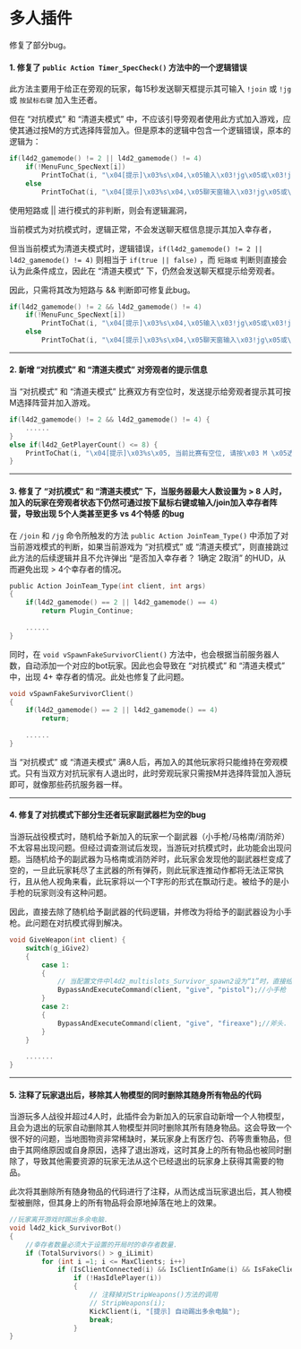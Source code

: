 # 多人插件



修复了部分bug。



#### 1. 修复了 `public Action Timer_SpecCheck()` 方法中的一个逻辑错误

此方法主要用于给正在旁观的玩家，每15秒发送聊天框提示其可输入 `!join` 或 `!jg` 或 `按鼠标右键` 加入生还者。

但在 “对抗模式” 和 “清道夫模式” 中，不应该引导旁观者使用此方式加入游戏，应使其通过按M的方式选择阵营加入。但是原本的逻辑中包含一个逻辑错误，原本的逻辑为：

```c
if(l4d2_gamemode() != 2 || l4d2_gamemode() != 4)
    if(!MenuFunc_SpecNext[i])
        PrintToChat(i, "\x04[提示]\x03%s\x04,\x05输入\x03!jg\x05或\x03!join\x05或\x03按鼠标右键\x05加入幸存者.", PlayerName);
    else
        PrintToChat(i, "\x04[提示]\x03%s\x04,\x05聊天窗输入\x03!jg\x05或\x03!join\x05加入幸存者.", PlayerName);
```



使用短路或 || 进行模式的非判断，则会有逻辑漏洞，

当前模式为对抗模式时，逻辑正常，不会发送聊天框信息提示其加入幸存者，

但当当前模式为清道夫模式时，逻辑错误，`if(l4d2_gamemode() != 2 || l4d2_gamemode() != 4)` 则相当于 `if(true || false)` ，而 `短路或` 判断则直接会认为此条件成立，因此在 “清道夫模式” 下，仍然会发送聊天框提示给旁观者。



因此，只需将其改为短路与 && 判断即可修复此bug。

```c
if(l4d2_gamemode() != 2 && l4d2_gamemode() != 4)
    if(!MenuFunc_SpecNext[i])
        PrintToChat(i, "\x04[提示]\x03%s\x04,\x05输入\x03!jg\x05或\x03!join\x05或\x03按鼠标右键\x05加入幸存者.", PlayerName);
    else
        PrintToChat(i, "\x04[提示]\x03%s\x04,\x05聊天窗输入\x03!jg\x05或\x03!join\x05加入幸存者.", PlayerName);
```





---

#### 2. 新增 “对抗模式” 和 “清道夫模式” 对旁观者的提示信息

当 “对抗模式” 和 “清道夫模式” 比赛双方有空位时，发送提示给旁观者提示其可按M选择阵营并加入游戏。

```c
if(l4d2_gamemode() != 2 && l4d2_gamemode() != 4) {
    ......
}
else if(l4d2_GetPlayerCount() <= 8) {
    PrintToChat(i, "\x04[提示]\x03%s\x05, 当前比赛有空位, 请按\x03 M \x05选择阵营加入.", PlayerName);
}
```





---

#### 3. 修复了 “对抗模式” 和 “清道夫模式” 下，当服务器最大人数设置为 > 8 人时，加入的玩家在旁观者状态下仍然可通过按下鼠标右键或输入/join加入幸存者阵营，导致出现 5个人类甚至更多 vs 4个特感 的bug

在 `/join` 和 `/jg` 命令所触发的方法 `public Action JoinTeam_Type()` 中添加了对当前游戏模式的判断，如果当前游戏为 “对抗模式” 或 “清道夫模式”，则直接跳过此方法的后续逻辑并且不允许弹出 “是否加入幸存者？ 1确定 2取消” 的HUD，从而避免出现 > 4个幸存者的情况。

```c
public Action JoinTeam_Type(int client, int args)
{
    if(l4d2_gamemode() == 2 || l4d2_gamemode() == 4)
        return Plugin_Continue;
    
    ......
}
```



同时，在 `void vSpawnFakeSurvivorClient()` 方法中，也会根据当前服务器人数，自动添加一个对应的bot玩家。因此也会导致在 “对抗模式” 和 “清道夫模式” 中，出现 4+ 幸存者的情况。此处也修复了此问题。

```c
void vSpawnFakeSurvivorClient()
{
    if(l4d2_gamemode() == 2 || l4d2_gamemode() == 4)
        return;
    
    ......
}
```



当 “对抗模式” 或 “清道夫模式” 满8人后，再加入的其他玩家将只能维持在旁观模式。只有当双方对抗玩家有人退出时，此时旁观玩家只需按M并选择阵营加入游玩即可，就像那些药抗服务器一样。





---

#### 4. 修复了对抗模式下部分生还者玩家副武器栏为空的bug

当游玩战役模式时，随机给予新加入的玩家一个副武器（小手枪/马格南/消防斧）不太容易出现问题。但经过调查测试后发现，当游玩对抗模式时，此功能会出现问题。当随机给予的副武器为马格南或消防斧时，此玩家会发现他的副武器栏变成了空的，一旦此玩家耗尽了主武器的所有弹药，则此玩家连推动作都将无法正常执行，且从他人视角来看，此玩家将以一个T字形的形式在飘动行走。被给予的是小手枪的玩家则没有这种问题。

因此，直接去除了随机给予副武器的代码逻辑，并修改为将给予的副武器设为小手枪。此问题在对抗模式得到解决。

```c
void GiveWeapon(int client) {
    switch(g_iGive2)
    {
        case 1:
        {
            // 当配置文件中l4d2_multislots_Survivor_spawn2设为“1”时，直接给予小手枪
            BypassAndExecuteCommand(client, "give", "pistol");//小手枪
        }
        case 2:
        {
            BypassAndExecuteCommand(client, "give", "fireaxe");//斧头.
        }
    }
    
    .......
}
```





---

#### 5. 注释了玩家退出后，移除其人物模型的同时删除其随身所有物品的代码

当游玩多人战役并超过4人时，此插件会为新加入的玩家自动新增一个人物模型，且会为退出的玩家自动删除其人物模型并同时删除其所有随身物品。这会导致一个很不好的问题，当地图物资非常稀缺时，某玩家身上有医疗包、药等贵重物品，但由于其网络原因或自身原因，选择了退出游戏，这时其身上的所有物品也被同时删除了，导致其他需要资源的玩家无法从这个已经退出的玩家身上获得其需要的物品。

此次将其删除所有随身物品的代码进行了注释，从而达成当玩家退出后，其人物模型被删除，但其身上的所有物品将会原地掉落在地上的效果。

```c
//玩家离开游戏时踢出多余电脑.
void l4d2_kick_SurvivorBot()
{
    //幸存者数量必须大于设置的开局时的幸存者数量.
    if (TotalSurvivors() > g_iLimit)
        for (int i =1; i <= MaxClients; i++)
            if (IsClientConnected(i) && IsClientInGame(i) && IsFakeClient(i) && GetClientTeam(i) == TEAM_SURVIVOR)
                if (!HasIdlePlayer(i))
                {
                    // 注释掉对StripWeapons()方法的调用
                    // StripWeapons(i);
                    KickClient(i, "[提示] 自动踢出多余电脑");
                    break;
                }
}
```

